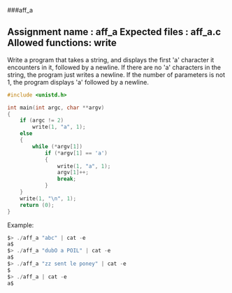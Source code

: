 ###aff_a

Assignment name  : aff_a
Expected files   : aff_a.c
Allowed functions: write
---
Write a program that takes a string, and displays the first 'a' character it
encounters in it, followed by a newline. If there are no 'a' characters in the
string, the program just writes a newline. If the number of parameters is not
1, the program displays 'a' followed by a newline.

```c
#include <unistd.h>

int main(int argc, char **argv)
{
	if (argc != 2)
		write(1, "a", 1);
	else
	{
		while (*argv[1])
			if (*argv[1] == 'a')
			{
				write(1, "a", 1);
				argv[1]++;
				break;
			}
	}
	write(1, "\n", 1);
	return (0);
}
```

Example:
 
```c
$> ./aff_a "abc" | cat -e
a$
$> ./aff_a "dubO a POIL" | cat -e
a$
$> ./aff_a "zz sent le poney" | cat -e
$
$> ./aff_a | cat -e
a$
```
